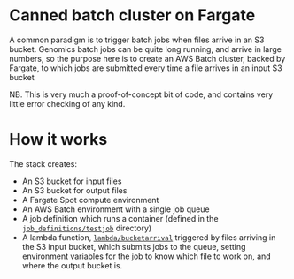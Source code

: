 # Canned batch cluster on Fargate

A common paradigm is to trigger batch jobs when files arrive in an S3 bucket.
Genomics batch jobs can be quite long running, and arrive in large numbers,
so the purpose here is to create an AWS Batch cluster, backed by Fargate,
to which jobs are submitted every time a file arrives in an input S3 bucket

NB.  This is very much a proof-of-concept bit of code, and contains very little error checking of any kind.

# How it works

The stack creates:
* An S3 bucket for input files
* An S3 bucket for output files
* A Fargate Spot compute environment
* An AWS Batch environment with a single job queue
* A job definition which runs a container (defined in the [`job_definitions/testjob`](job_definitions/testjob) directory)
* A lambda function, [`lambda/bucketarrival`](lambda/bucketarrival/bucketarrival.js) triggered by files arriving in the S3 input bucket, which submits jobs to the queue, setting environment variables for the job to know which file to work on, and where the output bucket is.
